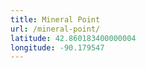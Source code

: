 ```yaml
---
title: Mineral Point
url: /mineral-point/
latitude: 42.860183400000004
longitude: -90.179547
---
```

